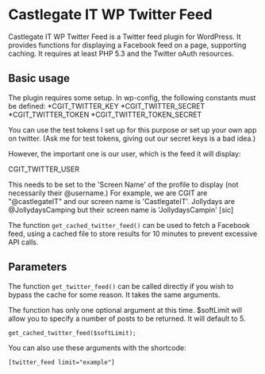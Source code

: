 # Castlegate IT WP Twitter Feed #

Castlegate IT WP Twitter Feed is a Twitter feed plugin for WordPress. It provides functions for displaying a Facebook feed on a page, supporting caching. It requires at least PHP 5.3 and the Twitter oAuth resources.

## Basic usage ##

The plugin requires some setup. In wp-config, the following constants must be defined:
*CGIT_TWITTER_KEY
*CGIT_TWITTER_SECRET
*CGIT_TWITTER_TOKEN
*CGIT_TWITTER_TOKEN_SECRET

You can use the test tokens I set up for this purpose or set up your own app on twitter.
(Ask me for test tokens, giving out our secret keys is a bad idea.)

However, the important one is our user, which is the feed it will display:

CGIT_TWITTER_USER

This needs to be set to the 'Screen Name' of the profile to display (not necessarily their @username.)
For example, we are CGIT are "@castlegateIT" and our screen name is 'CastlegateIT'.
Jollydays are @JollydaysCamping but their screen name is 'JollydaysCampin' [sic]

The function `get_cached_twitter_feed()` can be used to fetch a Facebook feed, using a cached file to store results for 10 minutes to prevent excessive API calls.

## Parameters ##

The function `get_twitter_feed()` can be called directly if you wish to bypass the cache for some reason. It takes the same arguments.

The function has only one optional argument at this time.
$softLimit will allow you to specify a number of posts to be returned. It will default to 5.

    get_cached_twitter_feed($softLimit);

You can also use these arguments with the shortcode:

    [twitter_feed limit="example"]
